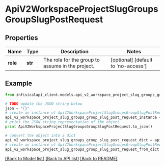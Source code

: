 # ApiV2WorkspaceProjectSlugGroupsGroupSlugPostRequest


## Properties
Name | Type | Description | Notes
------------ | ------------- | ------------- | -------------
**role** | **str** | The role for the group to assume in the project. | [optional] [default to 'no-access']

## Example

```python
from infisicalapi_client.models.api_v2_workspace_project_slug_groups_group_slug_post_request import ApiV2WorkspaceProjectSlugGroupsGroupSlugPostRequest

# TODO update the JSON string below
json = "{}"
# create an instance of ApiV2WorkspaceProjectSlugGroupsGroupSlugPostRequest from a JSON string
api_v2_workspace_project_slug_groups_group_slug_post_request_instance = ApiV2WorkspaceProjectSlugGroupsGroupSlugPostRequest.from_json(json)
# print the JSON string representation of the object
print ApiV2WorkspaceProjectSlugGroupsGroupSlugPostRequest.to_json()

# convert the object into a dict
api_v2_workspace_project_slug_groups_group_slug_post_request_dict = api_v2_workspace_project_slug_groups_group_slug_post_request_instance.to_dict()
# create an instance of ApiV2WorkspaceProjectSlugGroupsGroupSlugPostRequest from a dict
api_v2_workspace_project_slug_groups_group_slug_post_request_from_dict = ApiV2WorkspaceProjectSlugGroupsGroupSlugPostRequest.from_dict(api_v2_workspace_project_slug_groups_group_slug_post_request_dict)
```
[[Back to Model list]](../README.md#documentation-for-models) [[Back to API list]](../README.md#documentation-for-api-endpoints) [[Back to README]](../README.md)


